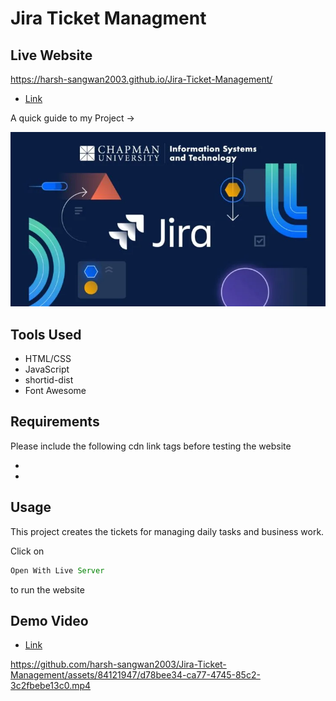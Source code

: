 # Jira Ticket Managment

## Live Website

https://harsh-sangwan2003.github.io/Jira-Ticket-Management/

- [Link](https://harsh-sangwan2003.github.io/Jira-Ticket-Management/)

A quick guide to my Project ->

<img src ="/image.webp">

## Tools Used

- HTML/CSS
- JavaScript
- shortid-dist
- Font Awesome

## Requirements

Please include the following cdn link tags before testing the website

- <link rel="stylesheet" href="https://cdnjs.cloudflare.com/ajax/libs/font-awesome/6.1.0/css/all.min.css"
    integrity="sha512-10/jx2EXwxxWqCLX/hHth/vu2KY3jCF70dCQB8TSgNjbCVAC/8vai53GfMDrO2Emgwccf2pJqxct9ehpzG+MTw=="
    crossorigin="anonymous" referrerpolicy="no-referrer" />

- <script src="https://unpkg.com/shortid-dist@1.0.5/dist/shortid-2.2.13.min.js"></script>

## Usage

This project creates the tickets for managing daily tasks and business work.

Click on

```js
Open With Live Server
``` 
to run the website

## Demo Video

- [Link](https://app.gemoo.com/share/home?codeId=Ml3Rd9e4J7B2X)



https://github.com/harsh-sangwan2003/Jira-Ticket-Management/assets/84121947/d78bee34-ca77-4745-85c2-3c2fbebe13c0.mp4
